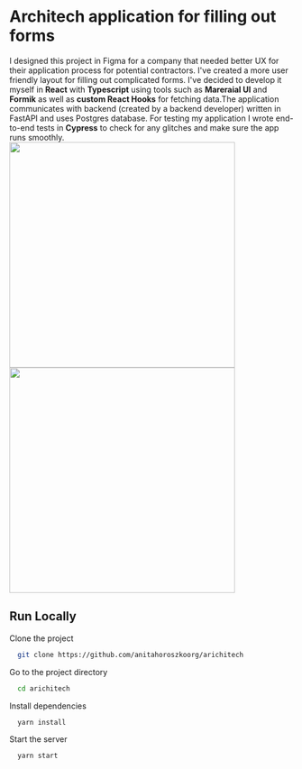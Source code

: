 # Architech application for filling out forms

I designed this project in Figma for a company that needed better UX for their application process for potential contractors. I've created a more user friendly layout for filling out complicated forms. I've decided to develop it myself in **React** with **Typescript** using tools such as **Mareraial UI** and **Formik** as well as **custom React Hooks** for fetching data.The application communicates with backend (created by a backend developer) written in FastAPI and uses Postgres database. For testing my application I wrote end-to-end tests in **Cypress** to check for any glitches and make sure the app runs smoothly.</br><img width = "400" src="https://user-images.githubusercontent.com/95635795/193845856-bec46da0-3ba3-4ec3-b5ce-c3f00d54b439.png"> <img width = "400" src="https://user-images.githubusercontent.com/95635795/193865473-bd3074fd-9571-4d73-bb0c-074670bfa687.png">

## Run Locally

Clone the project

```bash
  git clone https://github.com/anitahoroszkoorg/arichitech
```

Go to the project directory

```bash
  cd arichitech
```

Install dependencies

```bash
  yarn install
```

Start the server

```bash
  yarn start
```

